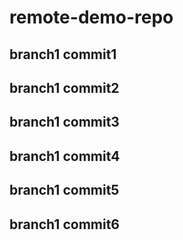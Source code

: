 # remote-demo-repo
## branch1 commit1
## branch1 commit2
## branch1 commit3
## branch1 commit4
## branch1 commit5
## branch1 commit6